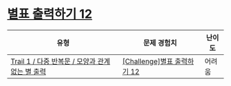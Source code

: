 # [별표 출력하기 12](https://www.codetree.ai/trails/complete/curated-cards/challenge-print-star-12)

|유형|문제 경험치|난이도|
|---|---|---|
|[Trail 1 / 다중 반복문 / 모양과 관계 없는 별 출력](https://www.codetree.ai/trail-info/novice-low/)|[[Challenge]별표 출력하기 12](https://www.codetree.ai/trails/complete/curated-cards/challenge-print-star-12/)|어려움|

